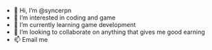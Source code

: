 - 👋 Hi, I’m @syncerpn
- 👀 I’m interested in coding and game
- 🌱 I’m currently learning game development
- 💞️ I’m looking to collaborate on anything that gives me good earning
- 📫 Email me

<!---
syncerpn/syncerpn is a ✨ special ✨ repository because its `README.md` (this file) appears on your GitHub profile.
You can click the Preview link to take a look at your changes.
--->
